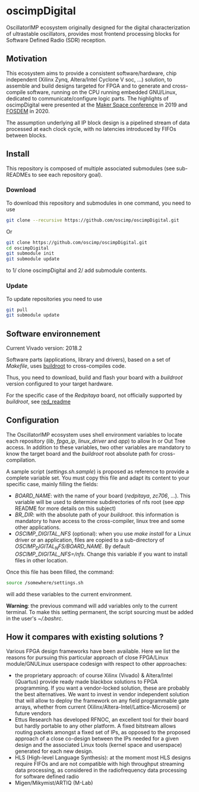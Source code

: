 # oscimpDigital
OscillatorIMP ecosystem originally designed for the digital characterization of ultrastable
oscillators, provides most frontend processing blocks for Software Defined Radio (SDR) reception.

## Motivation

This ecosystem aims to provide a consistent software/hardware, chip independent
(Xilinx Zynq, Altera/Intel Cyclone V soc, ...) solution, to assemble and build
designs targeted for FPGA and to generate and cross-compile software, running
on the CPU running embedded GNU/Linux, dedicated to communicate/configure
logic parts. The highlights of oscimpDigital were presented at the [Maker Space conference](https://www.youtube.com/watch?v=SSzR_pnZnjs&feature=youtu.be) in 2019 and [FOSDEM](https://fosdem.org/2020/schedule/event/fsr_platform_independent_cpu_fpga_co_design/) in 2020.

The assumption underlying all IP block design is a pipelined stream of data 
processed at each clock cycle, with no latencies introduced by FIFOs between blocks.

## Install

This repository is composed of multiple associated submodules (see sub-READMEs
to see each repository goal).

### Download

To download this repository and submodules in one command, you need to use
```bash
git clone --recursive https://github.com/oscimp/oscimpDigital.git
```

Or
```bash
git clone https://github.com/oscimp/oscimpDigital.git
cd oscimpDigital
git submodule init
git submodule update
```
to 1/ clone oscimpDigital and 2/ add submodule contents.

### Update

To update repositories you need to use
```bash
git pull
git submodule update
```

## Software environnement

Current Vivado version: 2018.2

Software parts (applications, library and drivers), based on a set of
*Makefile*, uses [buildroot](http://www.buildroot.org) to cross-compiles code.

Thus, you need to download, build and flash your board with a *buildroot*
version configured to your target hardware.

For the specific case of the *Redpitaya* board, not officially supported by
*buildroot*, see
[red_readme](https://github.com/trabucayre/redpitaya/blob/master/README.md)


## Configuration

The OscillatorIMP ecosystem uses shell environment variables to locate each
repository (*lib*, *fpga_ip*, *linux_driver* and *app*) to allow
In or Out Tree access. In addition to these variables, two other variables are
mandatory to know the target board and the *buildroot* root absolute path for
cross-compilation. 

A sample script (*settings.sh.sample*) is proposed as reference to provide a
complete variable set. You must copy this file and adapt its content to your
specific case, mainly filling the fields:
- *BOARD_NAME*: with the name of your board (*redpitaya*, *zc706*, ...). This
variable will be used to determine subdirectories of nfs root (see *app*
README for more details on this subject)
- *BR_DIR*: with the absolute path of your *buildroot*. this information is
mandatory to have access to the cross-compiler, linux tree and some other
applications.
- *OSCIMP_DIGITAL_NFS* (optional): when you use *make install* for a Linux driver
or an application, files are copied to a sub-directory of *$OSCIMP_DIGITAL_NFS/$BOARD_NAME*.
By default *OSCIMP_DIGITAL_NFS=/nfs*. Change this variable if you want to
install files in other location.

Once this file has been filled, the command:
```bash
source /somewhere/settings.sh
```
will add these variables to the current environment.

**Warning**: the previous command will add variables only to the current
terminal. To make this setting permanent, the script sourcing must be added
in the user's *~/.bashrc*.

## How it compares with existing solutions ?

Various FPGA design frameworks have been available. Here we list the reasons for pursuing this particular approach of close FPGA/Linux module/GNULinux userspace codesign with respect to other approaches:
- the proprietary approach: of course Xilinx (Vivado) & Altera/Intel (Quartus) provide ready made blackbox solutions to FPGA programming. If you want a vendor-locked solution, these are probably the best alternatives. We want to invest in vendor independent solution that will allow to deploy the framework on any field programmable gate arrays, whether from current (Xilinx/Altera-Intel/Lattice-Microsemi) or future vendors
- Ettus Research has developed RFNOC, an excellent tool for their board but hardly portable to any other platform. A fixed bitstream allows routing packets amongst a fixed set of IPs, as opposed to the proposed approach of a close co-design between the IPs needed for a given design and the associated Linux tools (kernel space and userspace) generated for each new design.
- HLS (High-level Language Synthesis): at the moment most HLS designs require FIFOs and are not compatible with high throughput
streaming data processing, as considered in the radiofrequency data processing for software defined radio
- Migen/Mikymist/ARTIQ (M-Lab)
